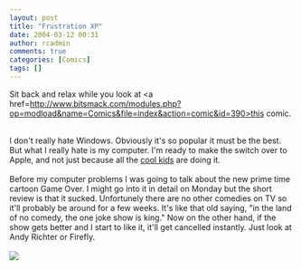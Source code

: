 ```yaml
---
layout: post
title: "Frustration XP"
date: 2004-03-12 00:31
author: rcadmin
comments: true
categories: [Comics]
tags: []
---
```

Sit back and relax while you look at <a href=http://www.bitsmack.com/modules.php?op=modload&name=Comics&file=index&action=comic&id=390>this comic.</a>
<br />

<br />
I don't really hate Windows. Obviously it's so popular it must be the best. But what I really hate is my computer. I'm ready to make the switch over to Apple, and not just because all the <a href=http://www.devryguyz.com>cool kids</a> are doing it. 
<br />

<br />
Before my computer problems I was going to talk about the new prime time cartoon Game Over. I might go into it in detail on Monday but the short review is that it sucked. Unfortunely there are no other comedies on TV so it'll probably be around for a few weeks. It's like that old saying, "in the land of no comedy, the one joke show is king." Now on the other hand, if the show gets better and I start to like it, it'll get cancelled instantly. Just look at Andy Richter or Firefly.  <Br><br><!--more--><img src='/wp/wp-content/comics/20040312.gif' alt'' />
